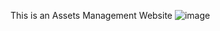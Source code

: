 This is an Assets Management Website
![image](https://github.com/user-attachments/assets/bfdc3da4-78d0-44a2-8194-9149cb3f4dd8)
